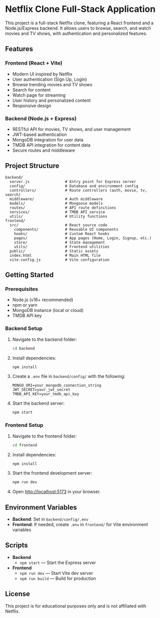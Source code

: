 # Netflix Clone Full-Stack Application

This project is a full-stack Netflix clone, featuring a React frontend and a Node.js/Express backend. It allows users to browse, search, and watch movies and TV shows, with authentication and personalized features.

## Features

### Frontend (React + Vite)

- Modern UI inspired by Netflix
- User authentication (Sign Up, Login)
- Browse trending movies and TV shows
- Search for content
- Watch page for streaming
- User history and personalized content
- Responsive design

### Backend (Node.js + Express)

- RESTful API for movies, TV shows, and user management
- JWT-based authentication
- MongoDB integration for user data
- TMDB API integration for content data
- Secure routes and middleware

## Project Structure

```
backend/
  server.js                # Entry point for Express server
  config/                  # Database and environment config
  controllers/             # Route controllers (auth, movie, tv, search)
  middleware/              # Auth middleware
  models/                  # Mongoose models
  routes/                  # API route definitions
  services/                # TMDB API service
  utils/                   # Utility functions
frontend/
  src/                     # React source code
    components/            # Reusable UI components
    hooks/                 # Custom React hooks
    pages/                 # App pages (Home, Login, Signup, etc.)
    store/                 # State management
    utils/                 # Frontend utilities
  public/                  # Static assets
  index.html               # Main HTML file
  vite.config.js           # Vite configuration
```

## Getting Started

### Prerequisites

- Node.js (v16+ recommended)
- npm or yarn
- MongoDB instance (local or cloud)
- TMDB API key

### Backend Setup

1. Navigate to the backend folder:
   ```sh
   cd backend
   ```
2. Install dependencies:
   ```sh
   npm install
   ```
3. Create a `.env` file in `backend/config/` with the following:
   ```env
   MONGO_URI=your_mongodb_connection_string
   JWT_SECRET=your_jwt_secret
   TMDB_API_KEY=your_tmdb_api_key
   ```
4. Start the backend server:
   ```sh
   npm start
   ```

### Frontend Setup

1. Navigate to the frontend folder:
   ```sh
   cd frontend
   ```
2. Install dependencies:
   ```sh
   npm install
   ```
3. Start the frontend development server:
   ```sh
   npm run dev
   ```
4. Open [http://localhost:5173](http://localhost:5173) in your browser.

## Environment Variables

- **Backend**: Set in `backend/config/.env`
- **Frontend**: If needed, create `.env` in `frontend/` for Vite environment variables

## Scripts

- **Backend**
  - `npm start` — Start the Express server
- **Frontend**
  - `npm run dev` — Start Vite dev server
  - `npm run build` — Build for production

## License

This project is for educational purposes only and is not affiliated with Netflix.
